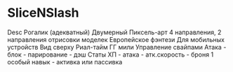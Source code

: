 # SliceNSlash
Desc
Рогалик (адекватный)
Двумерный
Пиксель-арт
4 направления, 2 направления отрисовки моделек
Европейское фэнтези
Для мобильных устройств
Вид сверху
Риал-тайм
ГГ мили
Управление свайпами
Атака - блок - парирование - дэш
Статы ХП - атака - атк.скорость - броня
1 особый навык - активка или пассивка
